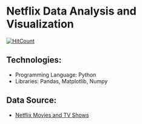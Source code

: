 # Netflix Data Analysis and Visualization

[![HitCount](http://hits.dwyl.com/adhyttungga/Netflix-Data-Analysis-and-Visualization.svg)](http://hits.dwyl.com/adhyttungga/Netflix-Data-Analysis-and-Visualization)

## Technologies:

- Programming Language: Python
- Libraries: Pandas, Matplotlib, Numpy

## Data Source:

- [Netflix Movies and TV Shows](https://www.kaggle.com/shivamb/netflix-shows)